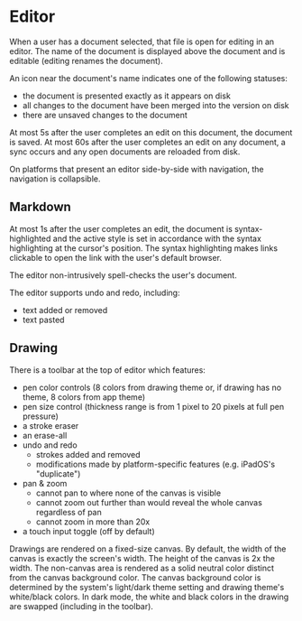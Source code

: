 # Editor
When a user has a document selected, that file is open for editing in an editor. The name of the document is displayed above the document and is editable (editing renames the document).

An icon near the document's name indicates one of the following statuses:
* the document is presented exactly as it appears on disk
* all changes to the document have been merged into the version on disk
* there are unsaved changes to the document

At most 5s after the user completes an edit on this document, the document is saved. At most 60s after the user completes an edit on any document, a sync occurs and any open documents are reloaded from disk.

On platforms that present an editor side-by-side with navigation, the navigation is collapsible.

## Markdown
At most 1s after the user completes an edit, the document is syntax-highlighted and the active style is set in accordance with the syntax highlighting at the cursor's position. The syntax highlighting makes links clickable to open the link with the user's default browser.

The editor non-intrusively spell-checks the user's document.

The editor supports undo and redo, including:
* text added or removed
* text pasted

## Drawing
There is a toolbar at the top of editor which features:
* pen color controls (8 colors from drawing theme or, if drawing has no theme, 8 colors from app theme)
* pen size control (thickness range is from 1 pixel to 20 pixels at full pen pressure)
* a stroke eraser
* an erase-all
* undo and redo
    * strokes added and removed
    * modifications made by platform-specific features (e.g. iPadOS's "duplicate")
* pan & zoom
    * cannot pan to where none of the canvas is visible
    * cannot zoom out further than would reveal the whole canvas regardless of pan
    * cannot zoom in more than 20x
* a touch input toggle (off by default)

Drawings are rendered on a fixed-size canvas. By default, the width of the canvas is exactly the screen's width. The height of the canvas is 2x the width. The non-canvas area is rendered as a solid neutral color distinct from the canvas background color. The canvas background color is determined by the system's light/dark theme setting and drawing theme's white/black colors. In dark mode, the white and black colors in the drawing are swapped (including in the toolbar).
